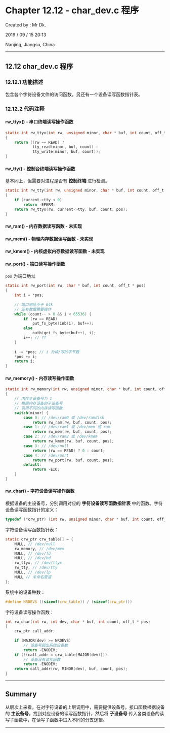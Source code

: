 # Chapter 12.12 - char_dev.c 程序

Created by : Mr Dk.

2019 / 09 / 15 20:13

Nanjing, Jiangsu, China

---

## 12.12 char_dev.c 程序

### 12.12.1 功能描述

包含各个字符设备文件的访问函数，另还有一个设备读写函数指针表。

### 12.12.2 代码注释

#### rw_ttyx() - 串口终端读写操作函数

```c
static int rw_ttyx(int rw, unsigned minor, char * buf, int count, off_t * pos)
{
    return ((rw == READ) ?
            tty_read(minor, buf, count) :
            tty_write(minor, buf, count));
}
```

#### rw_tty() - 控制台终端读写操作函数

基本同上，但需要对进程是否有 **控制终端** 进行检测。

```c
static int rw_tty(int rw, unsigned minor, char * buf, int count, off_t * pos)
{
    if (current->tty < 0)
        return -EPERM;
    return rw_ttyx(rw, current->tty, buf, count, pos);
}
```

#### rw_ram() - 内存数据读写函数 - 未实现

#### rw_mem() - 物理内存数据读写函数 - 未实现

#### rw_kmem() - 内核虚拟内存数据读写函数 - 未实现

#### rw_port() - 端口读写操作函数

`pos` 为端口地址

```c
static int rw_port(int rw, char * buf, int count, off_t * pos)
{
    int i = *pos;
    
    // 端口地址小于 64k
    // 还有数据需要操作
    while (count-- > 0 && i < 65536) {
        if (rw == READ)
            put_fs_byte(inb(i), buf++);
        else
            outb(get_fs_byte(buf++), i);
        i++; // ??
    }
    
    i -= *pos; // i 为读/写的字节数
    *pos += i;
    return i;
}
```

#### rw_memory() - 内存读写操作函数

```c
static int rw_memory(int rw, unsigned minor, char * buf, int count, off_t * pos)
{
    // 内存主设备号为 1
    // 根据内存设备的子设备号
    // 调用不同的内存读写函数
    switch(minor) {
        case 0: // /dev/ram0 或 /dev/ramdisk
            return rw_ram(rw, buf, count, pos);
        case 1: // /dev/ram1 或 /dev/mem 或 ram
            return rw_mem(rw, buf, count, pos);
        case 2: // /dev/ram2 或 /dev/kmem
            return rw_kmem(rw, buf, count, pos);
        case 3: // /dev/null
            return (rw == READ) ? 0 : count;
        case 4: // /dev/port
            return rw_port(rw, buf, count, pos);
        default:
            return -EIO;
    }
}
```

#### rw_char() - 字符设备读写操作函数

根据设备的主设备号，分别调用对应的 **字符设备读写函数指针表** 中的函数。字符设备读写函数指针的定义：

```c
typedef (*crw_ptr) (int rw, unsigned minor, char * buf, int count, off_t * pos);
```

字符设备读写函数指针表：

```c
static crw_ptr crw_table[] = {
    NULL, // /dev/null
    rw_memory, // /dev/mem
    NULL, // /dev/fd
    NULL, // /dev/hd
    rw_ttyx, // /dev/ttyx
    rw_tty, // /dev/tty
    NULL, // /dev/lp
    NULL // 未命名管道
};
```

系统中的设备种数：

```c
#define NRDEVS ((sizeof(crw_table)) / (sizeof(crw_ptr)))
```

字符设备读写操作函数：

```c
int rw_char(int rw, int dev, char * buf, int count, off_t * pos)
{
    crw_ptr call_addr;
    
    if (MAJOR(dev) >= NRDEVS)
        // 设备号超出系统设备数
        return -ENODEV;
    if (!(call_addr = crw_table[MAJOR(dev)]))
        // 设备没有读写函数
        return -ENODEV;
    return call_addr(rw, MINOR(dev), buf, count, pos);
}
```

---

## Summary

从层次上来看，在对字符设备的上层调用中，需要提供设备号。接口函数根据设备的 **主设备号**，找到对应设备的读写函数指针，然后将 **子设备号** 传入各类设备的读写子函数中，在读写子函数中进入不同的分支逻辑。

---

